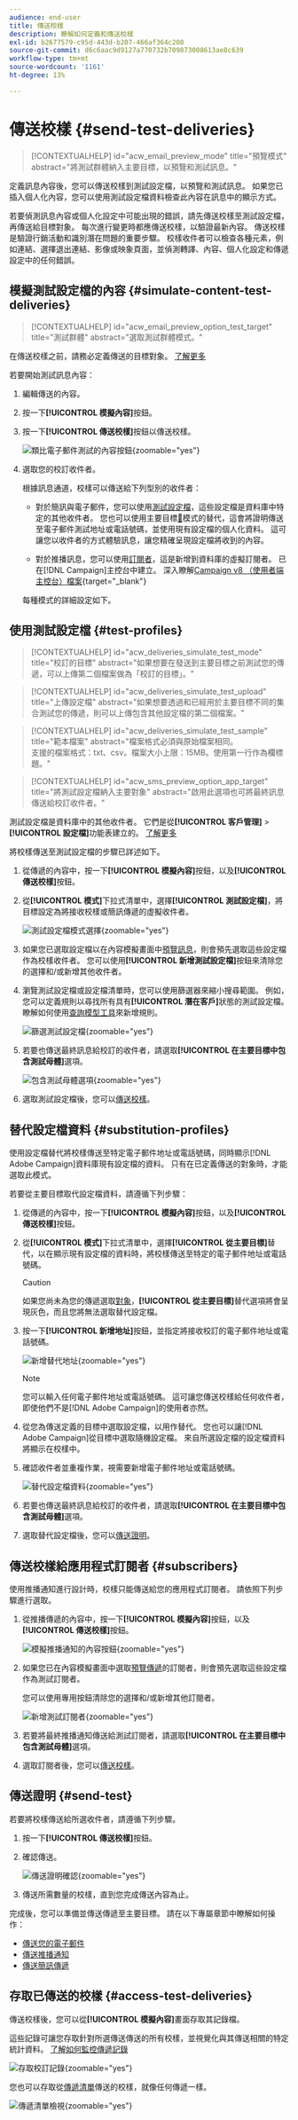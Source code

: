 ```yaml
---
audience: end-user
title: 傳送校樣
description: 瞭解如何定義和傳送校樣
exl-id: b2677579-c95d-443d-b207-466af364c208
source-git-commit: d6c6aac9d9127a770732b709873008613ae8c639
workflow-type: tm+mt
source-wordcount: '1161'
ht-degree: 13%

---
```


# 傳送校樣 {#send-test-deliveries}

>[!CONTEXTUALHELP]
>id="acw_email_preview_mode"
>title="預覽模式"
>abstract="將測試群體納入主要目標，以預覽和測試訊息。"

定義訊息內容後，您可以傳送校樣到測試設定檔，以預覽和測試訊息。 如果您已插入個人化內容，您可以使用測試設定檔資料檢查此內容在訊息中的顯示方式。

若要偵測訊息內容或個人化設定中可能出現的錯誤，請先傳送校樣至測試設定檔，再傳送給目標對象。 每次進行變更時都應傳送校樣，以驗證最新內容。 傳送校樣是驗證行銷活動和識別潛在問題的重要步驟。 校樣收件者可以檢查各種元素，例如連結、選擇退出連結、影像或映象頁面，並偵測轉譯、內容、個人化設定和傳遞設定中的任何錯誤。

## 模擬測試設定檔的內容 {#simulate-content-test-deliveries}

>[!CONTEXTUALHELP]
>id="acw_email_preview_option_test_target"
>title="測試群體"
>abstract="選取測試群體模式。"

在傳送校樣之前，請務必定義傳送的目標對象。 [了解更多](../audience/add-audience.md)

若要開始測試訊息內容：

1. 編輯傳送的內容。
1. 按一下&#x200B;**[!UICONTROL 模擬內容]**&#x200B;按鈕。
1. 按一下&#x200B;**[!UICONTROL 傳送校樣]**&#x200B;按鈕以傳送校樣。

   ![類比電子郵件測試的內容按鈕](assets/simulate-test-button-email.png){zoomable="yes"}

1. 選取您的校訂收件者。

   根據訊息通道，校樣可以傳送給下列型別的收件者：

   * 對於簡訊與電子郵件，您可以使用[測試設定檔](#test-profiles)，這些設定檔是資料庫中特定的其他收件者。 您也可以使用主要目標[&#128279;](#substitution-profiles)模式的替代，這會將證明傳送至電子郵件測試地址或電話號碼，並使用現有設定檔的個人化資料。 這可讓您以收件者的方式體驗訊息，讓您精確呈現設定檔將收到的內容。

   * 對於推播訊息，您可以使用[訂閱者](#subscribers)，這是新增到資料庫的虛擬訂閱者。 已在[!DNL Campaign]主控台中建立。 深入瞭解[Campaign v8 （使用者端主控台）檔案](https://experienceleague.adobe.com/docs/campaign/campaign-v8/audience/add-profiles/test-profiles.html?lang=zh-Hant){target="_blank"}

   每種模式的詳細設定如下。

## 使用測試設定檔 {#test-profiles}

>[!CONTEXTUALHELP]
>id="acw_deliveries_simulate_test_mode"
>title="校訂的目標"
>abstract="如果想要在發送到主要目標之前測試您的傳遞，可以上傳第二個檔案做為「校訂的目標」。"

>[!CONTEXTUALHELP]
>id="acw_deliveries_simulate_test_upload"
>title="上傳設定檔"
>abstract="如果想要透過和已經用於主要目標不同的集合測試您的傳遞，則可以上傳包含其他設定檔的第二個檔案。"

>[!CONTEXTUALHELP]
>id="acw_deliveries_simulate_test_sample"
>title="範本檔案"
>abstract="檔案格式必須與原始檔案相同。<br/>支援的檔案格式：txt、csv。檔案大小上限：15MB。使用第一行作為欄標題。"

>[!CONTEXTUALHELP]
>id="acw_sms_preview_option_app_target"
>title="將測試設定檔納入主要對象"
>abstract="啟用此選項也可將最終訊息傳送給校訂收件者。"

測試設定檔是資料庫中的其他收件者。 它們是從&#x200B;**[!UICONTROL 客戶管理]** > **[!UICONTROL 設定檔]**&#x200B;功能表建立的。 [了解更多](../audience/test-profiles.md#create-test-profiles)

將校樣傳送至測試設定檔的步驟已詳述如下。

1. 從傳遞的內容中，按一下&#x200B;**[!UICONTROL 模擬內容]**&#x200B;按鈕，以及&#x200B;**[!UICONTROL 傳送校樣]**&#x200B;按鈕。

1. 從&#x200B;**[!UICONTROL 模式]**&#x200B;下拉式清單中，選擇&#x200B;**[!UICONTROL 測試設定檔]**，將目標設定為將接收校樣或簡訊傳遞的虛擬收件者。

   ![測試設定檔模式選擇](assets/simulate-profile-mode.png){zoomable="yes"}

1. 如果您已選取設定檔以在內容模擬畫面中[預覽訊息](preview-content.md)，則會預先選取這些設定檔作為校樣收件者。 您可以使用&#x200B;**[!UICONTROL 新增測試設定檔]**&#x200B;按鈕來清除您的選擇和/或新增其他收件者。

1. 瀏覽測試設定檔或設定檔清單時，您可以使用篩選器來縮小搜尋範圍。 例如，您可以定義規則以尋找所有具有&#x200B;**[!UICONTROL 潛在客戶]**&#x200B;狀態的測試設定檔。 瞭解如何使用[查詢模型工具](../query/query-modeler-overview.md)來新增規則。

   ![篩選測試設定檔](assets/simulate-test-profile-filter.png){zoomable="yes"}

1. 若要也傳送最終訊息給校訂的收件者，請選取&#x200B;**[!UICONTROL 在主要目標中包含測試母體]**&#x200B;選項。

   ![包含測試母體選項](assets/simulate-include-test.png){zoomable="yes"}

1. 選取測試設定檔後，您可以[傳送校樣](#send-test)。

## 替代設定檔資料 {#substitution-profiles}

使用設定檔替代將校樣傳送至特定電子郵件地址或電話號碼，同時顯示[!DNL Adobe Campaign]資料庫現有設定檔的資料。 只有在已定義傳送的對象時，才能選取此模式。

若要從主要目標取代設定檔資料，請遵循下列步驟：

1. 從傳遞的內容中，按一下&#x200B;**[!UICONTROL 模擬內容]**&#x200B;按鈕，以及&#x200B;**[!UICONTROL 傳送校樣]**&#x200B;按鈕。

1. 從&#x200B;**[!UICONTROL 模式]**&#x200B;下拉式清單中，選擇&#x200B;**[!UICONTROL 從主要目標]**&#x200B;替代，以在顯示現有設定檔的資料時，將校樣傳送至特定的電子郵件地址或電話號碼。

   >[!CAUTION]
   >
   >如果您尚未為您的傳遞選取[對象](../audience/about-recipients.md)，**[!UICONTROL 從主要目標]**&#x200B;替代選項將會呈現灰色，而且您將無法選取替代設定檔。

1. 按一下&#x200B;**[!UICONTROL 新增地址]**&#x200B;按鈕，並指定將接收校訂的電子郵件地址或電話號碼。

   ![新增替代地址](assets/simulate-add-substitution-address.png){zoomable="yes"}

   >[!NOTE]
   >
   >您可以輸入任何電子郵件地址或電話號碼。 這可讓您傳送校樣給任何收件者，即使他們不是[!DNL Adobe Campaign]的使用者亦然。

1. 從您為傳送定義的目標中選取設定檔，以用作替代。 您也可以讓[!DNL Adobe Campaign]從目標中選取隨機設定檔。 來自所選設定檔的設定檔資料將顯示在校樣中。

1. 確認收件者並重複作業，視需要新增電子郵件地址或電話號碼。

   ![替代設定檔資料](assets/simulate-profile-substitute.png){zoomable="yes"}

1. 若要也傳送最終訊息給校訂的收件者，請選取&#x200B;**[!UICONTROL 在主要目標中包含測試母體]**&#x200B;選項。

1. 選取替代設定檔後，您可以[傳送證明](#send-test)。

## 傳送校樣給應用程式訂閱者 {#subscribers}

使用推播通知進行設計時，校樣只能傳送給您的應用程式訂閱者。 請依照下列步驟進行選取。

1. 從推播傳遞的內容中，按一下&#x200B;**[!UICONTROL 模擬內容]**&#x200B;按鈕，以及&#x200B;**[!UICONTROL 傳送校樣]**&#x200B;按鈕。

   ![模擬推播通知的內容按鈕](assets/simulate-test-button-push.png){zoomable="yes"}

1. 如果您已在內容模擬畫面中選取[預覽傳遞](preview-content.md)的訂閱者，則會預先選取這些設定檔作為測試訂閱者。

   您可以使用專用按鈕清除您的選擇和/或新增其他訂閱者。

   ![新增測試訂閱者](assets/simulate-test-subscribers.png){zoomable="yes"}

1. 若要將最終推播通知傳送給測試訂閱者，請選取&#x200B;**[!UICONTROL 在主要目標中包含測試母體]**&#x200B;選項。

1. 選取訂閱者後，您可以[傳送校樣](#send-test)。

## 傳送證明 {#send-test}

若要將校樣傳送給所選收件者，請遵循下列步驟。

1. 按一下&#x200B;**[!UICONTROL 傳送校樣]**&#x200B;按鈕。

1. 確認傳送。

   ![傳送證明確認](assets/simulate-send-test.png){zoomable="yes"}

1. 傳送所需數量的校樣，直到您完成傳送內容為止。

完成後，您可以準備並傳送傳遞至主要目標。 請在以下專屬章節中瞭解如何操作：

* [傳送您的電子郵件](../monitor/prepare-send.md)
* [傳送推播通知](../push/send-push.md#send-push)
* [傳送簡訊傳遞](../sms/send-sms.md#send-sms)

## 存取已傳送的校樣 {#access-test-deliveries}

傳送校樣後，您可以從&#x200B;**[!UICONTROL 模擬內容]**&#x200B;畫面存取其記錄檔。

這些記錄可讓您存取針對所選傳送傳送的所有校樣，並視覺化與其傳送相關的特定統計資料。 [了解如何監控傳遞記錄](../monitor/delivery-logs.md)

![存取校訂記錄](assets/simulate-test-log.png){zoomable="yes"}

您也可以存取從[傳遞清單](../msg/gs-messages.md)傳送的校樣，就像任何傳遞一樣。

![傳遞清單檢視](assets/simulate-deliveries-list.png){zoomable="yes"}